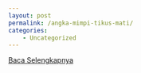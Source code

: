 ```yaml
---
layout: post
permalink: /angka-mimpi-tikus-mati/
categories:
    - Uncategorized
---
```


[Baca Selengkapnya](/01)
